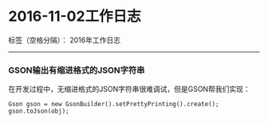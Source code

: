 ﻿# 2016-11-02工作日志

标签（空格分隔）： 2016年工作日志

---

### GSON输出有缩进格式的JSON字符串

在开发过程中，无缩进格式的JSON字符串很难调试，但是GSON帮我们实现：

```
Gson gson = new GsonBuilder().setPrettyPrinting().create();
gson.toJson(obj);
```





